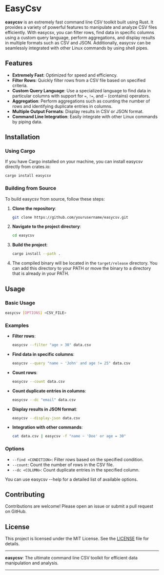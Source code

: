 # EasyCsv

**easycsv** is an extremely fast command line CSV toolkit built using Rust. It provides a variety of powerful features to manipulate and analyze CSV files efficiently. With easycsv, you can filter rows, find data in specific columns using a custom query language, perform aggregations, and display results in multiple formats such as CSV and JSON. Additionally, easycsv can be seamlessly integrated with other Linux commands by using shell pipes.

## Features

- **Extremely Fast**: Optimized for speed and efficiency.
- **Filter Rows**: Quickly filter rows from a CSV file based on specified criteria.
- **Custom Query Language**: Use a specialized language to find data in particular columns with support for `=`, `!=`, and `~` (contains) operators.
- **Aggregation**: Perform aggregations such as counting the number of rows and identifying duplicate entries in columns.
- **Multiple Output Formats**: Display results in CSV or JSON format.
- **Command Line Integration**: Easily integrate with other Linux commands by piping data.

## Installation

### Using Cargo

If you have Cargo installed on your machine, you can install easycsv directly from crates.io:

```sh
cargo install easycsv
```

### Building from Source

To build easycsv from source, follow these steps:

1. **Clone the repository**:

    ```sh
    git clone https://github.com/yourusername/easycsv.git
    ```

2. **Navigate to the project directory**:

    ```sh
    cd easycsv
    ```

3. **Build the project**:

    ```sh
    cargo install --path .
    ```

4. The compiled binary will be located in the `target/release` directory. You can add this directory to your PATH or move the binary to a directory that is already in your PATH.

## Usage

### Basic Usage

```sh
easycsv [OPTIONS] <CSV_FILE>
```

### Examples

- **Filter rows**:

  ```sh
  easycsv --filter "age > 30" data.csv
  ```

- **Find data in specific columns**:

  ```sh
  easycsv --query "name ~ 'John' and age != 25" data.csv
  ```

- **Count rows**:

  ```sh
  easycsv --count data.csv
  ```

- **Count duplicate entries in columns**:

  ```sh
  easycsv --dc "email" data.csv
  ```

- **Display results in JSON format**:

  ```sh
  easycsv --display-json data.csv
  ```

- **Integration with other commands**:

  ```sh
  cat data.csv | easycsv -f "name ~ 'Doe' or age = 30"
  ```

### Options

- `--find <CONDITION>`: Filter rows based on the specified condition.
- `--count`: Count the number of rows in the CSV file.
- `--dc <COLUMN>`: Count duplicate entries in the specified column.

You can use easycsv --help for a detailed list of available options.

## Contributing

Contributions are welcome! Please open an issue or submit a pull request on GitHub.

## License

This project is licensed under the MIT License. See the [LICENSE](license.txt) file for details.

---

**easycsv**: The ultimate command line CSV toolkit for efficient data manipulation and analysis.

---
